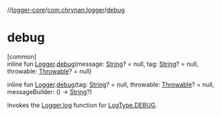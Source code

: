 //[logger-core](../../index.md)/[com.chrynan.logger](index.md)/[debug](debug.md)

# debug

[common]\
inline fun [Logger](-logger/index.md).[debug](debug.md)(message: [String](https://kotlinlang.org/api/latest/jvm/stdlib/kotlin/-string/index.html)? = null, tag: [String](https://kotlinlang.org/api/latest/jvm/stdlib/kotlin/-string/index.html)? = null, throwable: [Throwable](https://kotlinlang.org/api/latest/jvm/stdlib/kotlin/-throwable/index.html)? = null)

inline fun [Logger](-logger/index.md).[debug](debug.md)(tag: [String](https://kotlinlang.org/api/latest/jvm/stdlib/kotlin/-string/index.html)? = null, throwable: [Throwable](https://kotlinlang.org/api/latest/jvm/stdlib/kotlin/-throwable/index.html)? = null, messageBuilder: () -&gt; [String](https://kotlinlang.org/api/latest/jvm/stdlib/kotlin/-string/index.html)?)

Invokes the [Logger.log](-logger/log.md) function for [LogType.DEBUG](-log-type/-d-e-b-u-g/index.md).
